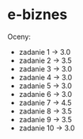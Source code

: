 # e-biznes

Oceny:
 - zadanie 1 -> 3.0
 - zadanie 2 -> 3.5
 - zadanie 3 -> 3.0
 - zadanie 4 -> 3.0
 - zadanie 5 -> 3.0
 - zadanie 6 -> 3.0
 - zadanie 7 -> 4.5
 - zadanie 8 -> 3.5
 - zadanie 9 -> 3.5
 - zadanie 10 -> 3.0
